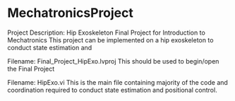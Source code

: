 # MechatronicsProject
Project Description: Hip Exoskeleton Final Project for Introduction to Mechatronics
    This project can be implemented on a hip exoskeleton to conduct state estimation and 

Filename: Final_Project_HipExo.lvproj
    This should be used to begin/open the Final Project

Filename: HipExo.vi
    This is the main file containing majority of the code and coordination required to conduct state estimation and positional control.

